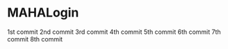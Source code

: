 # MAHALogin
1st  commit
2nd  commit
3rd commit
4th commit
5th commit
6th commit
7th commit
8th commit



